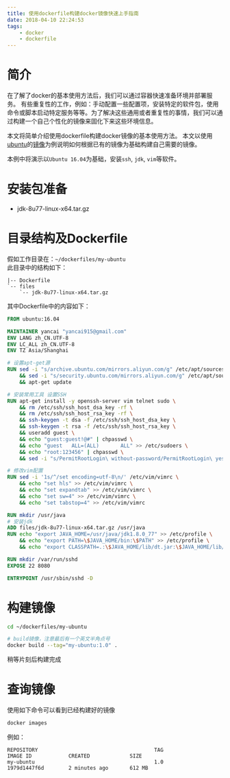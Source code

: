 ```yaml
---
title: 使用dockerfile构建docker镜像快速上手指南
date: 2018-04-10 22:24:53
tags:
    - docker
    - dockerfile
---
```


# 简介
在了解了docker的基本使用方法后，我们可以通过容器快速准备环境并部署服务。
有些重复性的工作，例如：手动配置一些配置项，安装特定的软件包，使用命令或脚本启动特定服务等等。为了解决这些通用或者重复性的事情，我们可以通过构建一个自己个性化的镜像来固化下来这些环境信息。

本文将简单介绍使用dockerfile构建docker镜像的基本使用方法。
本文以使用[ubuntu](http://www.ubuntu.com/)的[镜像](https://hub.docker.com/_/ubuntu/)为例说明如何根据已有的镜像为基础构建自己需要的镜像。


本例中将演示以`Ubuntu 16.04`为基础，安装`ssh`, `jdk`, `vim`等软件。

<!-- more -->

# 安装包准备

 - jdk-8u77-linux-x64.tar.gz

# 目录结构及Dockerfile

假如工作目录在：`~/dockerfiles/my-ubuntu`  
此目录中的结构如下：

```
|-- Dockerfile
`-- files
    `-- jdk-8u77-linux-x64.tar.gz
```

其中Dockerfile中的内容如下：
```dockerfile
FROM ubuntu:16.04

MAINTAINER yancai "yancai915@gmail.com"
ENV LANG zh_CN.UTF-8
ENV LC_ALL zh_CN.UTF-8
ENV TZ Asia/Shanghai

# 设置apt-get源
RUN sed -i "s/archive.ubuntu.com/mirrors.aliyun.com/g" /etc/apt/sources.list \
    && sed -i "s/security.ubuntu.com/mirrors.aliyun.com/g" /etc/apt/sources.list \
    && apt-get update

# 安装常用工具 设置SSH
RUN apt-get install -y openssh-server vim telnet sudo \
    && rm /etc/ssh/ssh_host_dsa_key -rf \
    && rm /etc/ssh/ssh_host_rsa_key -rf \
    && ssh-keygen -t dsa -f /etc/ssh/ssh_host_dsa_key \
    && ssh-keygen -t rsa -f /etc/ssh/ssh_host_rsa_key \
    && useradd guest \
    && echo "guest:guest!@#" | chpasswd \
    && echo "guest   ALL=(ALL)       ALL" >> /etc/sudoers \
    && echo "root:123456" | chpasswd \
    && sed -i "s/PermitRootLogin\ without-password/PermitRootLogin\ yes/g" /etc/ssh/sshd_config

# 修改vim配置
RUN sed -i '1s/^/set encoding=utf-8\n/' /etc/vim/vimrc \
    && echo "set hls" >> /etc/vim/vimrc \
    && echo "set expandtab" >> /etc/vim/vimrc \
    && echo "set sw=4" >> /etc/vim/vimrc \
    && echo "set tabstop=4" >> /etc/vim/vimrc

RUN mkdir /usr/java
# 安装jdk
ADD files/jdk-8u77-linux-x64.tar.gz /usr/java
RUN echo "export JAVA_HOME=/usr/java/jdk1.8.0_77" >> /etc/profile \
    && echo "export PATH=\$JAVA_HOME/bin:\$PATH" >> /etc/profile \
    && echo "export CLASSPATH=.:\$JAVA_HOME/lib/dt.jar:\$JAVA_HOME/lib/tools.jar" >> /etc/profile

RUN mkdir /var/run/sshd
EXPOSE 22 8080

ENTRYPOINT /usr/sbin/sshd -D
```

# 构建镜像

```bash
cd ~/dockerfiles/my-ubuntu

# build镜像，注意最后有一个英文半角点号
docker build --tag="my-ubuntu:1.0" .
```

稍等片刻后构建完成

# 查询镜像

使用如下命令可以看到已经构建好的镜像
```bash
docker images
```

例如：
```
REPOSITORY                                      TAG                 IMAGE ID            CREATED             SIZE
my-ubuntu                                       1.0                 1979d1447f6d        2 minutes ago       612 MB
```
